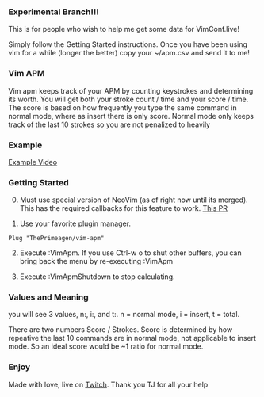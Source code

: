 ### Experimental Branch!!!

This is for people who wish to help me get some data for VimConf.live!

Simply follow the Getting Started instructions. Once you have been using vim
for a while (longer the better) copy your ~/apm.csv and send it to me!

### Vim APM

Vim apm keeps track of your APM by counting keystrokes and determining
its worth. You will get both your stroke count / time and your score / time.
The score is based on how frequently you type the same command in normal mode,
where as insert there is only score. Normal mode only keeps track of the last
10 strokes so you are not penalized to heavily

### Example

[Example Video](https://clips.twitch.tv/TenuousCarefulStorkDansGame)

### Getting Started

0. Must use special version of NeoVim (as of right now until its merged). This
   has the required callbacks for this feature to work.
   [This PR](https://github.com/neovim/neovim/pull/12536)

1. Use your favorite plugin manager.

```
Plug "ThePrimeagen/vim-apm"
```

2. Execute :VimApm. If you use Ctrl-w o to shut other buffers, you can bring
   back the menu by re-executing :VimApm

3. Execute :VimApmShutdown to stop calculating.

### Values and Meaning

you will see 3 values, n:, i:, and t:. n = normal mode, i = insert, t = total.

There are two numbers Score / Strokes. Score is determined by how repeative the
last 10 commands are in normal mode, not applicable to insert mode. So an
ideal score would be ~1 ratio for normal mode.

### Enjoy

Made with love, live on [Twitch](https://twitch.tv/ThePrimeagen). Thank you TJ
for all your help
